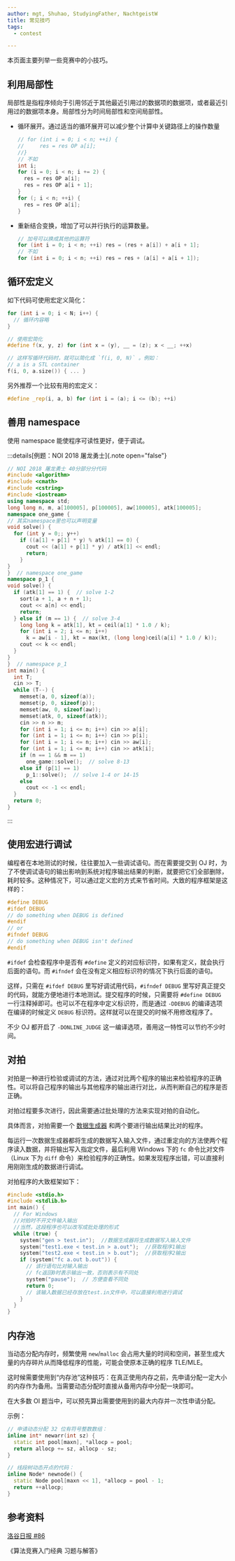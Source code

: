 ```yaml
---
author: mgt, Shuhao, StudyingFather, NachtgeistW
title: 常见技巧
tags:
  - contest

---
```


本页面主要列举一些竞赛中的小技巧。

## 利用局部性

局部性是指程序倾向于引用邻近于其他最近引用过的数据项的数据项，或者最近引用过的数据项本身。局部性分为时间局部性和空间局部性。

*   循环展开。通过适当的循环展开可以减少整个计算中关键路径上的操作数量

    ```cpp
    // for (int i = 0; i < n; ++i) {
    //     res = res OP a[i];
    //}
    // 不如
    int i;
    for (i = 0; i < n; i += 2) {
      res = res OP a[i];
      res = res OP a[i + 1];
    }
    for (; i < n; ++i) {
      res = res OP a[i];
    }
    ```

*   重新结合变换，增加了可以并行执行的运算数量。

    ```cpp
    // 加号可以换成其他的运算符
    for (int i = 0; i < n; ++i) res = (res + a[i]) + a[i + 1];
    // 不如
    for (int i = 0; i < n; ++i) res = res + (a[i] + a[i + 1]);
    ```

## 循环宏定义

如下代码可使用宏定义简化：

```cpp
for (int i = 0; i < N; i++) {
  // 循环内容略
}

// 使用宏简化
#define f(x, y, z) for (int x = (y), __ = (z); x < __; ++x)

// 这样写循环代码时，就可以简化成 `f(i, 0, N)` 。例如：
// a is a STL container
f(i, 0, a.size()) { ... }
```

另外推荐一个比较有用的宏定义：

```cpp
#define _rep(i, a, b) for (int i = (a); i <= (b); ++i)
```

## 善用 namespace

使用 namespace 能使程序可读性更好，便于调试。

:::details[例题：NOI 2018 屠龙勇士]{.note open="false"}
```cpp
// NOI 2018 屠龙勇士 40分部分分代码
#include <algorithm>
#include <cmath>
#include <cstring>
#include <iostream>
using namespace std;
long long n, m, a[100005], p[100005], aw[100005], atk[100005];
namespace one_game {
// 其实namespace里也可以声明变量
void solve() {
  for (int y = 0;; y++)
    if ((a[1] + p[1] * y) % atk[1] == 0) {
      cout << (a[1] + p[1] * y) / atk[1] << endl;
      return;
    }
}
}  // namespace one_game
namespace p_1 {
void solve() {
  if (atk[1] == 1) {  // solve 1-2
    sort(a + 1, a + n + 1);
    cout << a[n] << endl;
    return;
  } else if (m == 1) {  // solve 3-4
    long long k = atk[1], kt = ceil(a[1] * 1.0 / k);
    for (int i = 2; i <= n; i++)
      k = aw[i - 1], kt = max(kt, (long long)ceil(a[i] * 1.0 / k));
    cout << k << endl;
  }
}
}  // namespace p_1
int main() {
  int T;
  cin >> T;
  while (T--) {
    memset(a, 0, sizeof(a));
    memset(p, 0, sizeof(p));
    memset(aw, 0, sizeof(aw));
    memset(atk, 0, sizeof(atk));
    cin >> n >> m;
    for (int i = 1; i <= n; i++) cin >> a[i];
    for (int i = 1; i <= n; i++) cin >> p[i];
    for (int i = 1; i <= n; i++) cin >> aw[i];
    for (int i = 1; i <= m; i++) cin >> atk[i];
    if (n == 1 && m == 1)
      one_game::solve();  // solve 8-13
    else if (p[1] == 1)
      p_1::solve();  // solve 1-4 or 14-15
    else
      cout << -1 << endl;
  }
  return 0;
}
```
:::

## 使用宏进行调试

编程者在本地测试的时候，往往要加入一些调试语句。而在需要提交到 OJ 时，为了不使调试语句的输出影响到系统对程序输出结果的判断，就要把它们全部删除，耗时较多。这种情况下，可以通过定义宏的方式来节省时间。大致的程序框架是这样的：

```cpp
#define DEBUG
#ifdef DEBUG
// do something when DEBUG is defined
#endif
// or
#ifndef DEBUG
// do something when DEBUG isn't defined
#endif
```

`#ifdef` 会检查程序中是否有 `#define` 定义的对应标识符，如果有定义，就会执行后面的语句。而 `#ifndef` 会在没有定义相应标识符的情况下执行后面的语句。

这样，只需在 `#ifdef DEBUG` 里写好调试用代码，`#ifndef DEBUG` 里写好真正提交的代码，就能方便地进行本地测试。提交程序的时候，只需要将 `#define DEBUG` 一行注释掉即可。也可以不在程序中定义标识符，而是通过 `-DDEBUG` 的编译选项在编译的时候定义 `DEBUG` 标识符。这样就可以在提交的时候不用修改程序了。

不少 OJ 都开启了 `-DONLINE_JUDGE` 这一编译选项，善用这一特性可以节约不少时间。

## 对拍

对拍是一种进行检验或调试的方法，通过对比两个程序的输出来检验程序的正确性。可以将自己程序的输出与其他程序的输出进行对比，从而判断自己的程序是否正确。

对拍过程要多次进行，因此需要通过批处理的方法来实现对拍的自动化。

具体而言，对拍需要一个 [数据生成器](../tools/testlib/generator.md) 和两个要进行输出结果比对的程序。

每运行一次数据生成器都将生成的数据写入输入文件，通过重定向的方法使两个程序读入数据，并将输出写入指定文件，最后利用 Windows 下的 `fc` 命令比对文件（Linux 下为 `diff` 命令）来检验程序的正确性。如果发现程序出错，可以直接利用刚刚生成的数据进行调试。

对拍程序的大致框架如下：

```cpp
#include <stdio.h>
#include <stdlib.h>
int main() {
  // For Windows
  //对拍时不开文件输入输出
  //当然，这段程序也可以改写成批处理的形式
  while (true) {
    system("gen > test.in");  //数据生成器将生成数据写入输入文件
    system("test1.exe < test.in > a.out");  //获取程序1输出
    system("test2.exe < test.in > b.out");  //获取程序2输出
    if (system("fc a.out b.out")) {
      // 该行语句比对输入输出
      // fc返回0时表示输出一致，否则表示有不同处
      system("pause");  // 方便查看不同处
      return 0;
      // 该输入数据已经存放在test.in文件中，可以直接利用进行调试
    }
  }
}
```

## 内存池

当动态分配内存时，频繁使用 `new`/`malloc` 会占用大量的时间和空间，甚至生成大量的内存碎片从而降低程序的性能，可能会使原本正确的程序 TLE/MLE。

这时候需要使用到“内存池”这种技巧：在真正使用内存之前，先申请分配一定大小的内存作为备用。当需要动态分配时直接从备用内存中分配一块即可。

在大多数 OI 题当中，可以预先算出需要使用到的最大内存并一次性申请分配。

示例：

```cpp
// 申请动态分配 32 位有符号整数数组：
inline int* newarr(int sz) {
  static int pool[maxn], *allocp = pool;
  return allocp += sz, allocp - sz;
}

// 线段树动态开点的代码：
inline Node* newnode() {
  static Node pool[maxn << 1], *allocp = pool - 1;
  return ++allocp;
}
```

## 参考资料

[洛谷日报 #86](https://studyingfather.blog.luogu.org/some-coding-tips-for-oiers)

《算法竞赛入门经典 习题与解答》
